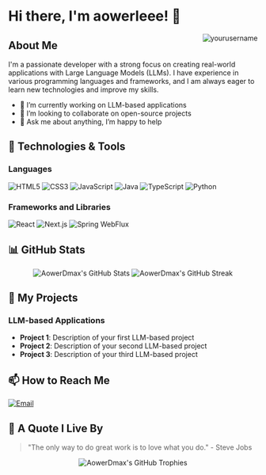 # Hi there, I'm aowerleee! 👋

<img align="right" src="https://komarev.com/ghpvc/?username=yourusername&label=Profile%20views&color=0e75b6&style=flat" alt="yourusername" />

## About Me

I'm a passionate developer with a strong focus on creating real-world applications with Large Language Models (LLMs). I have experience in various programming languages and frameworks, and I am always eager to learn new technologies and improve my skills.

- 🌱 I’m currently working on LLM-based applications
- 🔭 I’m looking to collaborate on open-source projects
- 💬 Ask me about anything, I’m happy to help

## 🔧 Technologies & Tools

### Languages
![HTML5](https://img.shields.io/badge/-HTML5-E34F26?style=flat&logo=html5&logoColor=white)
![CSS3](https://img.shields.io/badge/-CSS3-1572B6?style=flat&logo=css3)
![JavaScript](https://img.shields.io/badge/-JavaScript-F7DF1E?style=flat&logo=javascript&logoColor=black)
![Java](https://img.shields.io/badge/-Java-007396?style=flat&logo=java&logoColor=white)
![TypeScript](https://img.shields.io/badge/-TypeScript-007ACC?style=flat&logo=typescript)
![Python](https://img.shields.io/badge/-Python-3776AB?style=flat&logo=python&logoColor=white)

### Frameworks and Libraries
![React](https://img.shields.io/badge/-React-61DAFB?style=flat&logo=react&logoColor=white)
![Next.js](https://img.shields.io/badge/-Next.js-000000?style=flat&logo=nextdotjs&logoColor=white)
![Spring WebFlux](https://img.shields.io/badge/-Spring%20WebFlux-6DB33F?style=flat&logo=spring&logoColor=white)

## 📊 GitHub Stats
<div align="center">
  <img src="https://github-readme-stats.vercel.app/api?username=AowerDmax&show_icons=true&hide_border=true&count_private=true&theme=radical" alt="AowerDmax's GitHub Stats" />
  <img src="https://github-readme-streak-stats.herokuapp.com/?user=AowerDmax&theme=radical&hide_border=true" alt="AowerDmax's GitHub Streak" />
</div>

## 🚀 My Projects
### LLM-based Applications
- **Project 1**: Description of your first LLM-based project
- **Project 2**: Description of your second LLM-based project
- **Project 3**: Description of your third LLM-based project

## 📫 How to Reach Me
[![Email](https://img.shields.io/badge/-Email-D14836?style=flat&logo=gmail&logoColor=white)](mailto:qq1329210652@gmail.com)

## 🌟 A Quote I Live By
> "The only way to do great work is to love what you do." - Steve Jobs

<div align="center">
  <img src="https://github-profile-trophy.vercel.app/?username=AowerDmax&theme=radical&no-frame=true&row=1&column=6" alt="AowerDmax's GitHub Trophies" />
</div>
